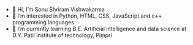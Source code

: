 - 👋 Hi, I’m Sonu Shriram Vishwakarma
- 👀 I’m interested in Python, HTML, CSS, JavaScript and c++ programming languages.
- 🌱 I’m currently learning B.E. Artificial intelligence and data science at D.Y. Patil Institute of technology, Pimpri


<!---
SonuSV7719/SonuSV7719 is a ✨ special ✨ repository because its `README.md` (this file) appears on your GitHub profile.
You can click the Preview link to take a look at your changes.
--->
